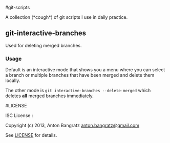 #git-scripts

A collection (\*cough\*) of git scripts I use in daily practice.

## git-interactive-branches

Used for deleting merged branches.

### Usage

Default is an interactive mode that shows you a menu where you can select a branch or
multiple branches that have been merged and delete them locally.

The other mode is `git interactive-branches --delete-merged` which deletes **all** merged branches immediately.

#LICENSE

ISC License :

Copyright (c) 2013, Anton Bangratz <anton.bangratz@gmail.com>

See [LICENSE](LICENSE) for details.
